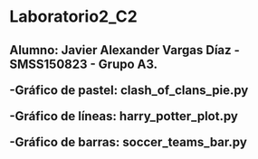 # Laboratorio2_C2
<h2>
<p>Alumno: Javier Alexander Vargas Díaz - SMSS150823 - Grupo A3.</p>
<p>-Gráfico de pastel: clash_of_clans_pie.py</p>
<p>-Gráfico de líneas: harry_potter_plot.py</p>
<p>-Gráfico de barras: soccer_teams_bar.py</p>
</h2>
